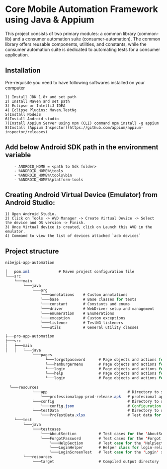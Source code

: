 # Core Mobile Automation Framework using Java & Appium
This project consists of two primary modules: a common library (common-lib) and a consumer automation suite (consumer-automation). The common library offers reusable components, utilities, and constants, while the consumer automation suite is dedicated to automating tests for a consumer application.

## Installation

Pre-requisite you need to have following softwares installed on your computer

```
1) Install JDK 1.8+ and set path
2) Install Maven and set path
3) Eclipse or IntelliJ IDEA
4) Eclipse Plugins: Maven,TestNg
5)Install NodeJS
6)Install Android studio
7)Install Appium Server using npm (CLI) command npm install -g appium
8)Install [Appium Inspector](https://github.com/appium/appium-inspector/releases)

```
## Add below Android SDK path in the environment variable

```
    - ANDROID_HOME = <path to Sdk folder>
    - %ANDROID_HOME%\tools
    - %ANDROID_HOME%\tools\bin
    - %ANDROID_HOME%\platform-tools
```
## Creating Android Virtual Device (Emulator) from Android Studio:
```
1) Open Android Studio.
2) Click on Tools -> AVD Manager -> Create Virtual Device -> Select the device and OS version -> Finish.
3) Once Virtual device is created, click on Launch this AVD in the emulator.
4) Command to view the list of devices attached `adb devices`

```
## Project structure

```java
nibejpi-app-automation

│   pom.xml             # Maven project configuration file
└───src
    └───main
        └───java
            └───org
                └───annotations    # Custom annotations
                └───base           # Base classes for tests
                └───constant       # Constants and enums
                └───driver         # WebDriver setup and management
                └───enumeration    # Enumerations
                └───exception      # Custom exceptions
                └───listener       # TestNG listeners
                └───utils          # General utility classes

├───pro-app-automation
├───src
│   ├───main
│   │   └───java
            └───pages
                  └───forgotpassword      # Page objects and actions for the 'Forgot Password' functionality
                  └───hamburgermenu       # Page objects and actions for the 'Hamburger Menu' functionality
                  └───login               # Page objects and actions for the 'Login' functionality
                  └───help                # Page objects and actions for the 'Help' functionality
                  └───login               # Page objects and actions for the 'Login' functionality
                 
  └───resources
            └───app                                    # Directory to store application binaries (e.g., APK)
                └───professionalapp-prod-release.apk   # profesional application binary
            └───config                                 # Directory to store configuration files
                └───config.json                        # Configuration file for the consumer automation suite
            └───testData                               # Directory to store test data files
                └───ProTestData.xlsx                   # Test data for pro tests
    └───test
        └───java
            └───testcases
                └───AboutSection          # Test cases for the 'AboutSection' functionality
                └───ForgotPassword        # Test cases for the 'Forgot Password' functionality
                    └───HelpSection       # Test case for the 'HelpSection' screen
                    └───LoginHelper       # Helper class for login-related operations
                    └───LoginScreenTest   # Test case for the 'Login' screen
        └───resources
            └───target                    # Compiled output directory

 
```